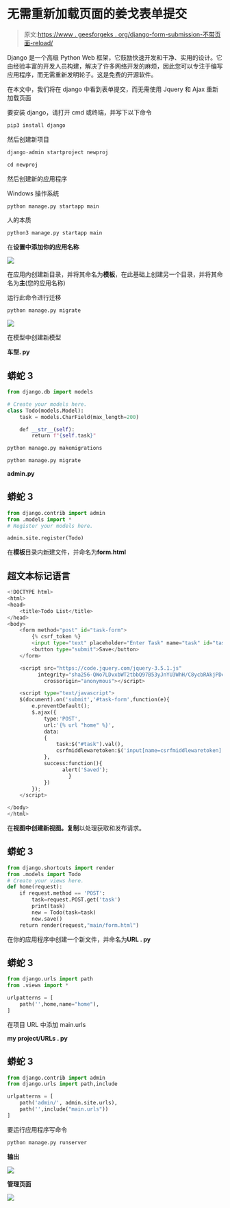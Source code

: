 # 无需重新加载页面的姜戈表单提交

> 原文:[https://www . geesforgeks . org/django-form-submission-不带页面-reload/](https://www.geeksforgeeks.org/django-form-submission-without-page-reload/)

Django 是一个高级 Python Web 框架，它鼓励快速开发和干净、实用的设计。它由经验丰富的开发人员构建，解决了许多网络开发的麻烦，因此您可以专注于编写应用程序，而无需重新发明轮子。这是免费的开源软件。

在本文中，我们将在 django 中看到表单提交，而无需使用 Jquery 和 Ajax 重新加载页面

要安装 django，请打开 cmd 或终端，并写下以下命令

```py
pip3 install django
```

然后创建新项目

```py
django-admin startproject newproj
```

```py
cd newproj
```

然后创建新的应用程序

Windows 操作系统

```py
python manage.py startapp main
```

人的本质

```py
python3 manage.py startapp main
```

在**设置中添加你的应用名称**

![](img/cc260895d9b58daab438c41ac83ed888.png)

在应用内创建新目录，并将其命名为**模板**，在此基础上创建另一个目录，并将其命名为**主**(您的应用名称)

运行此命令进行迁移

```py
python manage.py migrate
```

![](img/f39560d9deb7c7557de91852e3765326.png)

在模型中创建新模型

**车型. py**

## 蟒蛇 3

```py
from django.db import models

# Create your models here.
class Todo(models.Model):
    task = models.CharField(max_length=200)

    def __str__(self):
        return f"{self.task}"
```

```py
python manage.py makemigrations
```

```py
python manage.py migrate
```

**admin.py**

## 蟒蛇 3

```py
from django.contrib import admin
from .models import *
# Register your models here.

admin.site.register(Todo)
```

在**模板**目录内新建文件，并命名为**form.html**

## 超文本标记语言

```py
<!DOCTYPE html>
<html>
<head>
    <title>Todo List</title>
</head>
<body>
    <form method="post" id="task-form">
        {% csrf_token %}
        <input type="text" placeholder="Enter Task" name="task" id="task" required>
        <button type="submit">Save</button>
    </form>

    <script src="https://code.jquery.com/jquery-3.5.1.js" 
          integrity="sha256-QWo7LDvxbWT2tbbQ97B53yJnYU3WhH/C8ycbRAkjPDc=" 
            crossorigin="anonymous"></script>

    <script type="text/javascript">
    $(document).on('submit','#task-form',function(e){
        e.preventDefault();
        $.ajax({
            type:'POST',
            url:'{% url "home" %}',
            data:
            {
                task:$("#task").val(),
                csrfmiddlewaretoken:$('input[name=csrfmiddlewaretoken]').val()
            },
            success:function(){
                  alert('Saved');
                    }
            })
        });
    </script>

</body>
</html>
```

在**视图中创建新视图。复制**以处理获取和发布请求。

## 蟒蛇 3

```py
from django.shortcuts import render
from .models import Todo
# Create your views here.
def home(request):
    if request.method == 'POST':
        task=request.POST.get('task')
        print(task)
        new = Todo(task=task)
        new.save()
    return render(request,"main/form.html")
```

在你的应用程序中创建一个新文件，并命名为**URL . py**

## 蟒蛇 3

```py
from django.urls import path
from .views import *

urlpatterns = [
    path('',home,name="home"),
]
```

在项目 URL 中添加 main.urls

**my project/URLs . py**

## 蟒蛇 3

```py
from django.contrib import admin
from django.urls import path,include

urlpatterns = [
    path('admin/', admin.site.urls),
    path('',include("main.urls"))
]
```

要运行应用程序写命令

```py
python manage.py runserver
```

**输出**

![](img/6da1cd95acf716fe3775ea372f0f5c94.png)

**管理页面**

![](img/66ac9e9263dbdd55a1bbdabba6c46abb.png)